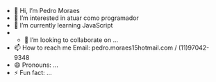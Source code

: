 - 👋 Hi, I’m Pedro Moraes
- 👀 I’m interested in atuar como programador
- 🌱 I’m currently learning JavaScript 
- - 💞️ I’m looking to collaborate on ...
- 📫 How to reach me Email: pedro.moraes15hotmail.com / (11)97042-9348
- 😄 Pronouns: ...
- ⚡ Fun fact: ...

<!---
pdrmoraes365/pdrmoraes365 is a ✨ special ✨ repository because its `README.md` (this file) appears on your GitHub profile.
You can click the Preview link to take a look at your changes.
--->
